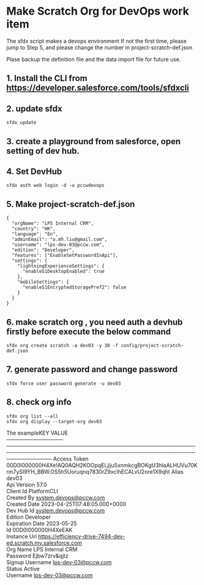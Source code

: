 # Make Scratch Org for DevOps work item

The sfdx script makes a devops environment
If not the first time, please jump to Step 5, and please change the number in project-scratch-def.json

Plase backup the definition file and the data import file for future use. 

## 1. Install the CLI from https://developer.salesforce.com/tools/sfdxcli

## 2. update sfdx
```
sfdx update
```

## 3. create a playground from salesforce, open setting of dev hub. 

## 4. Set DevHub
```
sfdx auth web login -d -a pccwdevops

```
## 5. Make project-scratch-def.json
```
{
  "orgName": "LPS Internal CRM",
  "country": "HK",
  "language": "En",
  "adminEmail": "o.mh.liu@gmail.com",
  "username": "lps-dev-03@pccw.com",
  "edition": "Developer",
  "features": ["EnableSetPasswordInApi"],
  "settings": {
    "lightningExperienceSettings": {
      "enableS1DesktopEnabled": true
    },
    "mobileSettings": {
      "enableS1EncryptedStoragePref2": false
    }
  }
}

```
## 6. make scratch org , you need auth a devhub firstly before execute the below command 
```
sfdx org create scratch -a dev03 -y 30 -f config/project-scratch-def.json
```

## 7. generate password and change password
```
sfdx force user password generate -u dev03
```

## 8. check org info 
```
sfdx org list --all
sfdx org display --target-org dev03

```

The exampleKEY             VALUE                                                                                                            
 ─────────────── ──────────────────────────────────────────────────────────────────────────────────────────────────────────────── 
 Access Token    00D0l000000H4Xe!AQ0AQH2KOOpqELjiju5xnmkcgBOKgU3hlaALHUVu70Krm7ySI9YH_BBW.OS5h5Uoruqnq7830rZ9xcIhECALvU2ore1X9qht 
 Alias           dev03                                                                                                            
 Api Version     57.0                                                                                                             
 Client Id       PlatformCLI                                                                                                      
 Created By      system.devops@pccw.com                                                                                           
 Created Date    2023-04-25T07:48:05.000+0000                                                                                     
 Dev Hub Id      system.devops@pccw.com                                                                                           
 Edition         Developer                                                                                                        
 Expiration Date 2023-05-25                                                                                                       
 Id              00D0l000000H4XeEAK                                                                                               
 Instance Url    https://efficiency-drive-7494-dev-ed.scratch.my.salesforce.com                                                   
 Org Name        LPS Internal CRM                                                                                                 
 Password        Ejbw7zrv&qjtz                                                                                                    
 Signup Username lps-dev-03@pccw.com                                                                                              
 Status          Active                                                                                                           
 Username        lps-dev-03@pccw.com      



```

